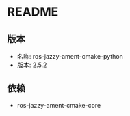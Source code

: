 # README

## 版本

- 名称: ros-jazzy-ament-cmake-python
- 版本: 2.5.2

## 依赖

- ros-jazzy-ament-cmake-core